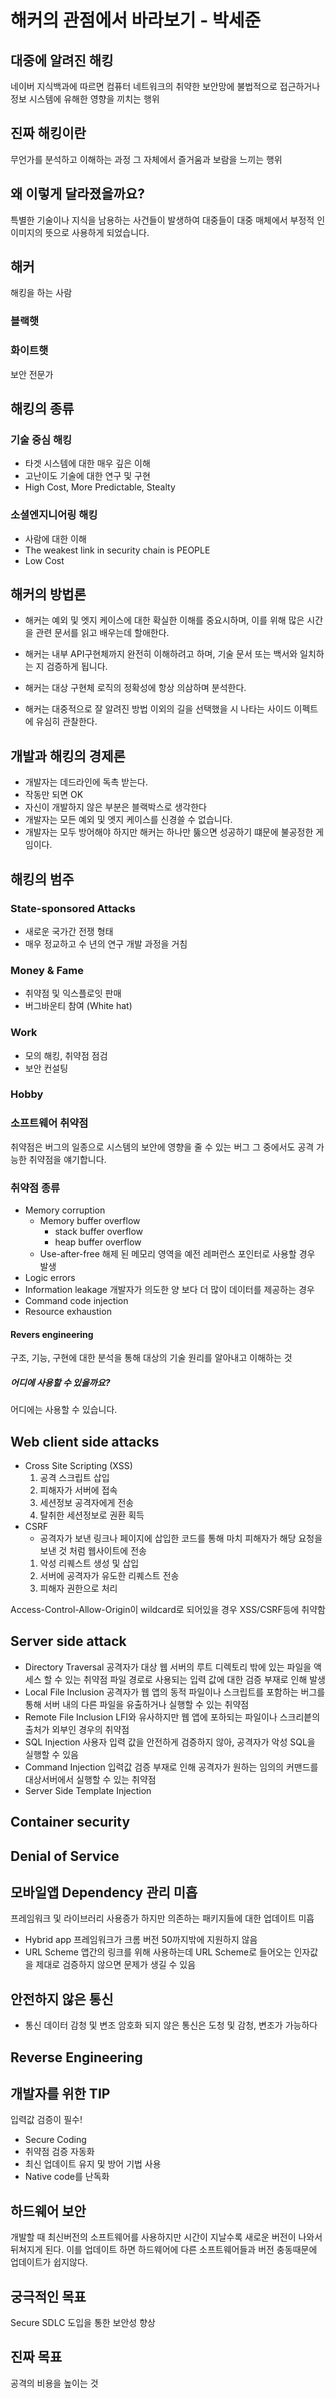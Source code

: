 # 해커의 관점에서 바라보기 - 박세준

## 대중에 알려진 해킹
네이버 지식백과에 따르면
컴퓨터 네트워크의 취약한 보안망에 불법적으로 접근하거나 정보 시스템에 유해한
영향을 끼치는 행위

## 진짜 해킹이란
무언가를 분석하고 이해하는 과정 그 자체에서 즐거움과 보람을 느끼는 행위

## 왜 이렇게 달라졌을까요?
특별한 기술이나 지식을 남용하는 사건들이 발생하여 대중들이 대중 매체에서 부정적
인 이미지의 뜻으로 사용하게 되었습니다.

## 해커
해킹을 하는 사람

### 블랙햇

### 화이트햇
보안 전문가

## 해킹의 종류

### 기술 중심 해킹
* 타겟 시스템에 대한 매우 깊은 이해
* 고난이도 기술에 대한 연구 및 구현
* High Cost, More Predictable, Stealty

### 소셜엔지니어링 해킹
* 사람에 대한 이해 
* The weakest link in security chain is PEOPLE
* Low Cost

## 해커의 방법론
* 해커는 예외 및 엣지 케이스에 대한 확실한 이해를 중요시하며, 이를 위해 많은 시간 을 관련 문서를 읽고 배우는데 할애한다.
* 해커는 내부 API구현체까지 완전히 이해하려고 하며, 기술 문서 또는 백서와 일치하는 지 검증하게 됩니다.

* 해커는 대상 구현체 로직의 정확성에 항상 의삼하며 분석한다.
* 해커는 대중적으로 잘 알려진 방법 이외의 길을 선택했을 시 나타는 사이드 이펙트에 유심히 관찰한다.

## 개발과 해킹의 경제론
* 개발자는 데드라인에 독촉 받는다.
 * 작동만 되면 OK
* 자신이 개발하지 않은 부분은 블랙박스로 생각한다
* 개발자는 모든 예외 및 엣지 케이스를 신경쓸 수 없습니다.
* 개발자는 모두 방어해야 하지만 해커는 하나만 뚫으면 성공하기 떄문에 불공정한 게임이다.

## 해킹의 범주

### State-sponsored Attacks
* 새로운 국가간 전쟁 형태
* 매우 정교하고 수 년의 연구 개발 과정을 거침

### Money & Fame
* 취약점 및 익스플로잇 판매
* 버그바운티 참여 (White hat)

### Work
* 모의 해킹, 취약점 점검
* 보안 컨설팅

### Hobby

### 소프트웨어 취약점
취약점은 버그의 일종으로 시스템의 보안에 영향을 줄 수 있는 버그 그 중에서도 
공격 가능한 취약점을 얘기합니다.

### 취약점 종류
* Memory corruption
  * Memory buffer overflow
    * stack buffer overflow
    * heap buffer overflow
  * Use-after-free
    해제 된 메모리 영역을 예전 레퍼런스 포인터로 사용할 경우 발생
* Logic errors
* Information leakage
  개발자가 의도한 양 보다 더 많이 데이터를 제공하는 경우
* Command code injection
* Resource exhaustion

#### Revers engineering
구조, 기능, 구현에 대한 분석을 통해 대상의 기술 원리를 알아내고 이해하는 것

##### 어디에 사용할 수 있을까요?
어디에는 사용할 수 있습니다.
## Web client side attacks
* Cross Site Scripting (XSS)
  1. 공격 스크립트 삽입
  2. 피해자가 서버에 접속
  3. 세션정보 공격자에게 전송
  4. 탈취한 세션정보로 권환 획득
* CSRF
  * 공격자가 보낸 링크나 페이지에 삽입한 코드를 통해 마치 피해자가 해당 요청을 보낸 것 처럼 웹사이트에 전송
  1. 악성 리퀘스트 생성 및 삽입
  2. 서버에 공격자가 유도한 리퀘스트 전송
  3. 피해자 권한으로 처리

Access-Control-Allow-Origin이 wildcard로 되어있을 경우 XSS/CSRF등에 취약함

## Server side attack
* Directory Traversal
  공격자가 대상 웹 서버의 루트 디렉토리 밖에 있는 파일을 액세스 할 수 있는 취약점
  파일 경로로 사용되는 입력 값에 대한 검증 부재로 인해 발생
* Local File Inclusion
  공격자가 웹 앱의 동적 파일이나 스크립트를 포함하는 버그를 통해 서버 내의 다른 파일을 유출하거나 실행할 수 있는 취약점
* Remote File Inclusion
  LFI와 유사하지만 웹 앱에 포하되는 파일이나 스크리븥의 출처가 외부인 경우의 취약점
* SQL Injection
  사용자 입력 값을 안전하게 검증하지 않아, 공격자가 악성 SQL을 실행할 수 있음
* Command Injection
  입력값 검증 부재로 인해 공격자가 원하는 임의의 커맨드를 대상서버에서 실행할 수 있는 취약점
* Server Side Template Injection

## Container security
## Denial of Service

## 모바일앱 Dependency 관리 미흡
프레임워크 및 라이브러리 사용증가 하지만 의존하는 패키지들에 대한 업데이트 미흡
* Hybrid app 프레임워크가 크롬 버전 50까지밖에 지원하지 않음
* URL Scheme
  앱간의 링크를 위해 사용하는데 URL Scheme로 들어오는 인자값을 제대로 검증하지 않으면 문제가 생길 수 있음

## 안전하지 않은 통신
* 통신 데이터 감청 및 변조
  암호화 되지 않은 통신은 도청 및 감청, 변조가 가능하다

## Reverse Engineering 

## 개발자를 위한 TIP
입력값 검증이 필수!
* Secure Coding
* 취약점 검증 자동화
* 최신 업데이트 유지 및 방어 기법 사용
* Native code를 난독화

## 하드웨어 보안
개발할 때 최신버전의 소프트웨어를 사용하지만 시간이 지날수록 새로운 버전이 나와서 뒤쳐지게 된다. 이를 업데이트 하면 하드웨어에 다른 소프트웨어들과 버전 충동때문에 업데이트가 쉽지않다.

## 궁극적인 목표
Secure SDLC 도입을 통한 보안성 향상

## 진짜 목표
공격의 비용을 높이는 것

